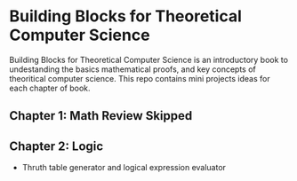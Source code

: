 # Building Blocks for Theoretical Computer Science
Building Blocks for Theoretical Computer Science is an introductory book to undestanding the basics mathematical proofs, 
and key concepts of theoritical computer science. This repo contains mini projects ideas for each chapter of book.

## Chapter 1: Math Review Skipped

## Chapter 2: Logic
- Thruth table generator and logical expression evaluator 

